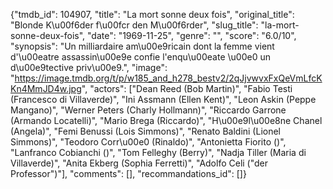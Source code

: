 {"tmdb_id": 104907, "title": "La mort sonne deux fois", "original_title": "Blonde K\u00f6der f\u00fcr den M\u00f6rder", "slug_title": "la-mort-sonne-deux-fois", "date": "1969-11-25", "genre": "", "score": "6.0/10", "synopsis": "Un milliardaire am\u00e9ricain dont la femme vient d'\u00eatre assassin\u00e9e confie l'enqu\u00eate \u00e0 un d\u00e9tective priv\u00e9.", "image": "https://image.tmdb.org/t/p/w185_and_h278_bestv2/2qJjvwvxFxQeVmLfcKKn4MmJD4w.jpg", "actors": ["Dean Reed (Bob Martin)", "Fabio Testi (Francesco di Villaverde)", "Ini Assmann (Ellen Kent)", "Leon Askin (Peppe Mangano)", "Werner Peters (Charly Hollmann)", "Riccardo Garrone (Armando Locatelli)", "Mario Brega (Riccardo)", "H\u00e9l\u00e8ne Chanel (Angela)", "Femi Benussi (Lois Simmons)", "Renato Baldini (Lionel Simmons)", "Teodoro Corr\u00e0 (Rinaldo)", "Antonietta Fiorito ()", "Lanfranco Cobianchi ()", "Tom Felleghy (Berry)", "Nadja Tiller (Maria di Villaverde)", "Anita Ekberg (Sophia Ferretti)", "Adolfo Celi (\"der Professor\")"], "comments": [], "recommandations_id": []}